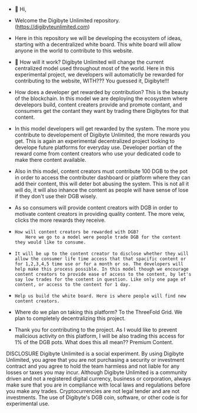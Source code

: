 - 👋 Hi, 
-   Welcome the Digibyte Unlimited repository. (https://digibyteunlimited.com)

-   Here in this repository we will be developing the ecosystem of ideas, starting with a decentralized white board. This white board will allow anyone in the world to contribute to this website.

- 🌱 How will it work?
        Digibyte Unlimited will change the current centralized model used throughout most of the world. Here in this experimental project, we developers will automaticlly be rewarded for contributing to the website, WITH??? You guessed it, Digibyte!!!
        
-    How does a developer get rewarded by contribution? This is the beauty of the blockchain. In this model we are deploying the ecosystem where develepors build, content creaters provide and promote contant, and consumers get the contant they want by trading there Digibytes for that content. 

-    In this model developers will get rewarded by the system. The more you contribute to developement of Digibyte Unlimited, the more rewards you get. This is again an experimental decentralized project looking to develope future platforms for everyday use. Developer portian of the reward come from content creators who use your dedicated code to make there content available. 

-    Also in this model, content creators must contribute 100 DGB to the pot in order to access the contributer dashboard or platform where they can add their content, this will deter bot abusing the system. This is not all it will do, it will also inhance the content as people will have sense of lose if they don't use their DGB wisely.

-    As so consumers will provide content creators with DGB in order to motivate content creators in providing quality content. The more veiw, clicks the more rewards they receive.

-     How will content creators be rewarded with DGB?
          Here we go to a model were people trade DGB for the content they would like to consume.
          
-     It will be up to the content creator to disclose whether they will allow the consumer life time access that that spacific content or for 1,2,3,4,5 time use or for a month or so. The developers will help make this process possible. In this model though we encourage content creators to provide ease of access to the content, by let's say low trades for the content in question. Like only one page of content, or access to the content for 1 day. 

-     Help us build the white board. Here is where people will find new content creators. 

- Where do we plan on taking this platform?
               To the ThreeFold Grid. We plan to completely decentralizing this project. 
               
- Thank you for contributing to the project. As I would like to prevent malicious activity on this platform, I will be also trading this access for 1% of the DGB pots. What does this all mean??
                Premium Content.
                
DISCLOSURE Digibyte Unlimited is a social experiment. By using Digibyte Unlimited, you agree that you are not purchasing a security or investment contract and you agree to hold the team harmless and not liable for any losses or taxes you may incur. Although Digibyte Unlimited is a community driven and not a registered digital currency, business or corporation, always make sure that you are in compliance with local laws and regulations before you make any trades. Cryptocurrencies are not legal tender and are not investments. The use of Digibyte's DGB coin, software, or other code is for experimental use. 

   
<!---
dgbU/dgbU is a ✨ special ✨ repository because its `README.md` (this file) appears on your GitHub profile.
You can click the Preview link to take a look at your changes.
--->
